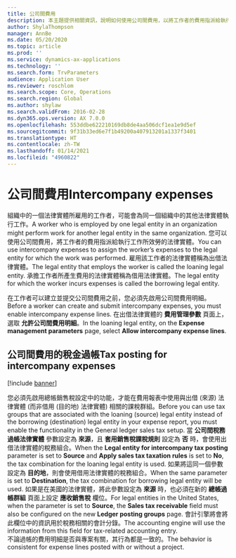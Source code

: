 ```yaml
---
title: 公司間費用
description: 本主題提供相關資訊，說明如何使用公司間費用，以將工作者的費用指派給執行工作所效勞的法律實體。
author: ShylaThompson
manager: AnnBe
ms.date: 05/20/2020
ms.topic: article
ms.prod: ''
ms.service: dynamics-ax-applications
ms.technology: ''
ms.search.form: TrvParameters
audience: Application User
ms.reviewer: roschlom
ms.search.scope: Core, Operations
ms.search.region: Global
ms.author: shylaw
ms.search.validFrom: 2016-02-28
ms.dyn365.ops.version: AX 7.0.0
ms.openlocfilehash: 553ddbe622210169db8de4aa506dcf1ea1e9d5ef
ms.sourcegitcommit: 9f31b33ed6e7f1b49200a407913201a1337f3401
ms.translationtype: HT
ms.contentlocale: zh-TW
ms.lasthandoff: 01/14/2021
ms.locfileid: "4960822"
---
```

# <a name="intercompany-expenses"></a><span data-ttu-id="cffd9-103">公司間費用</span><span class="sxs-lookup"><span data-stu-id="cffd9-103">Intercompany expenses</span></span>

<span data-ttu-id="cffd9-104">組織中的一個法律實體所雇用的工作者，可能會為同一個組織中的其他法律實體執行工作。</span><span class="sxs-lookup"><span data-stu-id="cffd9-104">A worker who is employed by one legal entity in an organization might perform work for another legal entity in the same organization.</span></span> <span data-ttu-id="cffd9-105">您可以使用公司間費用，將工作者的費用指派給執行工作所效勞的法律實體。</span><span class="sxs-lookup"><span data-stu-id="cffd9-105">You can use intercompany expenses to assign the worker’s expenses to the legal entity for which the  work was performed.</span></span> <span data-ttu-id="cffd9-106">雇用該工作者的法律實體稱為出借法律實體。</span><span class="sxs-lookup"><span data-stu-id="cffd9-106">The legal entity that employs the worker is called the loaning legal entity.</span></span> <span data-ttu-id="cffd9-107">承擔工作者所產生費用的法律實體稱為借用法律實體。</span><span class="sxs-lookup"><span data-stu-id="cffd9-107">The legal entity for which the worker incurs expenses is called the borrowing legal entity.</span></span> 

<span data-ttu-id="cffd9-108">在工作者可以建立並提交公司間費用之前，您必須先啟用公司間費用明細。</span><span class="sxs-lookup"><span data-stu-id="cffd9-108">Before a worker can create and submit intercompany expenses, you must enable intercompany expense lines.</span></span> <span data-ttu-id="cffd9-109">在出借法律實體的 **費用管理參數** 頁面上，選取 **允許公司間費用明細**。</span><span class="sxs-lookup"><span data-stu-id="cffd9-109">In the loaning legal entity, on the **Expense management parameters** page, select **Allow intercompany expense lines**.</span></span> 

## <a name="tax-posting-for-intercompany-expenses"></a><span data-ttu-id="cffd9-110">公司間費用的稅金過帳</span><span class="sxs-lookup"><span data-stu-id="cffd9-110">Tax posting for intercompany expenses</span></span>

[!include [banner](../includes/banner.md)]

<span data-ttu-id="cffd9-111">您必須先啟用總帳銷售稅設定中的功能，才能在費用報表中使用與出借 (來源) 法律實體 (而非借用 (目的地) 法律實體) 相關的課稅群組。</span><span class="sxs-lookup"><span data-stu-id="cffd9-111">Before you can use tax groups that are associated with the loaning (source) legal entity instead of the borrowing (destination) legal entity in your expense report, you must enable the functionality in the General ledger sales tax setup.</span></span> <span data-ttu-id="cffd9-112">當 **公司間稅務過帳法律實體** 參數設定為 **來源**，且 **套用銷售稅課稅規則** 設定為 **否** 時，會使用出借法律實體的稅務組合。</span><span class="sxs-lookup"><span data-stu-id="cffd9-112">When the **Legal entity for intercompany tax posting** parameter is set to **Source** and **Apply sales tax taxation rules** is set to **No**, the tax combination for the loaning legal entity is used.</span></span> <span data-ttu-id="cffd9-113">如果將這同一個參數設定為 **目的地**，則會使用借用法律實體的稅務組合。</span><span class="sxs-lookup"><span data-stu-id="cffd9-113">When the same parameter is set to **Destination**, the tax combination for borrowing legal entity will be used.</span></span> <span data-ttu-id="cffd9-114">如果是在美國的法律實體，將此參數設定為 **來源** 時，也必須在新的 **總帳過帳群組** 頁面上設定 **應收銷售稅** 欄位。</span><span class="sxs-lookup"><span data-stu-id="cffd9-114">For legal entities in the United States, when the parameter is set to **Source**, the **Sales tax receivable** field must also be configured on the new **Ledger posting groups** page.</span></span> <span data-ttu-id="cffd9-115">會計引擎將會將此欄位中的資訊用於稅務相關的會計分錄。</span><span class="sxs-lookup"><span data-stu-id="cffd9-115">The accounting engine will use the information from this field for tax-related accounting entry.</span></span>   
<span data-ttu-id="cffd9-116">不論過帳的費用明細是否與專案有關，其行為都是一致的。</span><span class="sxs-lookup"><span data-stu-id="cffd9-116">The behavior is consistent for expense lines posted with or without a project.</span></span>  
